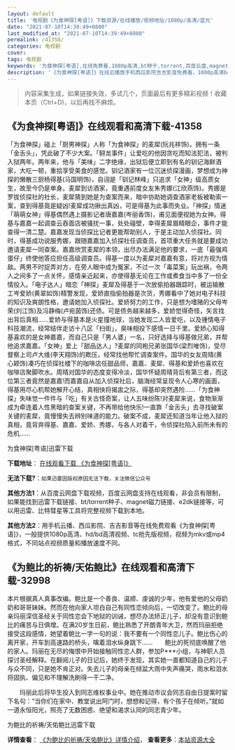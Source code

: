```yaml
---
layout: default
title: '电视剧《为食神探[粤语]》下载资源/在线播放/视频地址/1080p/高清/蓝光'
date: "2021-07-10T14:39:49+0800"
last_modified_at: "2021-07-10T14:39:49+0800"
permalink: /41358/
categories: 电视剧
cover:
tags: 电视剧
keywords: '为食神探[粤语],在线免费看,1080p高清,bt种子,torrent,百度云盘,magnet,磁力链,迅雷下载资源'
description: '《为食神探[粤语]》在线云播放手机西瓜影院吉吉影音免费看，1080p高清bd/hd未删减完整版和tc抢先枪版，mkv/mp4格式，附带bt/torrent种子、magnet/磁力链、百度云盘、网盘资源迅雷下载链接'
---
```


>内容采集生成，如果链接失效，多试几个，页面最后有更多精彩视频！收藏本页（Ctrl+D)，以后再找不麻烦。


## 《为食神探[粤语]》在线观看和高清下载-41358

「为食神探」碰上「厨男神探」人称「为食神探」的麦犀(阮兆祥饰)，拥有一条「金舌头」，凭此破了不少大案。「鲟龙事件」让爱吃的他因贪吃而知法犯法，被判入狱两年。两年来，他与「美味」二字绝缘，出狱后便立即到有名的钏记海鲜酒家，大吃一顿，重拾享受美食的感觉。钏记酒家有一位沉迷侦探漫画，梦想成为神探的懒散三厨杨得基(马国明饰)，自诩是「钏记林峰」只追求「女神」级高质女生，故至今仍是单身。麦犀到访酒家，竟重遇前度女友朱秀娜(江欣燕饰)。秀娜是罗拔侦探社的社长，麦犀猜到她是为查案而来，暗中协助她调查酒家老板被勒索一案，查到得基竟是疑凶!麦犀成功揪出真凶，可是得基为此事而失业。「神探」情迷「萌萌女神」得基偶然遇上摄影记者唐嘉嘉(岑丽香饰)，甫见面便视她为女神。得基与嘉嘉一起调查云吞面店被骚扰一事，处处碰壁，幸得麦犀眉精眼企，事件才能查得一清二楚。嘉嘉发现当侦探比记者更能帮助别人，于是主动加入侦探社。同时，得基成功说服秀娜，跟随嘉嘉加入侦探社任调查员，首项重大任务就是要成功邀请麦犀一同查案。嘉嘉欣赏麦犀的本领，出尽办法满足他的要求，一底「最强鸡蛋仔」终使他答应担任高级调查员。得基一度以为麦犀对嘉嘉有意，将对方视为情敌。两男不时捉弄对方，在旁人眼中成为冤家，不过一次「毒菜案」玩出祸，令两人之间多了一点关怀，感情亲近起来，亦使得基无论在工作或煮食当中多了一份全情投入。「电子达人」暗恋「神探」麦犀及得基于一次放偷拍器跟踪时，被运输散工岑爱娇(黄翠如饰)精警发现，爱娇直指偷拍器是次货，秀娜看中了她对电子科技的知识及爽朗性格，邀请她加入侦探社。爱娇努力的工作，只是想为嗜赌的父母岑荣(刘江饰)及冯静梅(卢宛茵饰)还债。可是债务越来越多，爱娇觉得奇怪，矢言找出背后真相……爱娇与得基本是火星撞地球，当她发现二人皆爱吃，以及锺情电子科技潮流，经常结伴走访十八区「扫街」，臭味相投下感情一日千里。爱娇心知得基喜欢的是女神嘉嘉，而自己只是「男人婆」一名，只好选择与得基做兄弟，并帮他追求嘉嘉。「女神」爱上「甜品达人」?麦犀的同袍兄弟张国华(梁烈唯饰)，受尽督察上司卢大维(李天翔饰)的欺压，经常找他帮忙调查案件。国华的女友周晴(黄心颖饰)凑巧在侦探社楼下的咖啡店任甜品师，嘉嘉、麦犀、得基和爱娇也喜欢在咖啡店聚脚吹水。周晴对国华的态度变得冷淡，国华怀疑周晴背后有第三者，而这位第三者竟然是嘉嘉!而嘉嘉自从加入侦探社后，脑海经常呈现令人心寒的画面，得基用尽心机帮她解开心结，真相快将揭盅之际，得基却突然遇险……「为食神探」失味觉一件件与「吃」有关古怪奇案，让人五味纷陈!对麦犀来说，食物渐渐成为牵连着人性黑暗的查案关键，不再带给他快乐!一直靠「金舌头」去寻找破案关键的麦犀，竟慢慢失去辨别味道的能力。破案不成，麦犀还知道当年让他入狱的真相，竟背弃得基、嘉嘉、爱娇、秀娜，与各人对着干，令侦探社陷入前所未有的危机……


为食神探[粤语]迅雷下载

**下载地址**： [在线观看下载 《为食神探[粤语]》](https://www.993dy.com//vod-detail-id-10929.html) 


**无法下载?**：`如果迅雷因版权原因无法下载，关注微信公众号 `

**其他方法1**：从百度云网盘下载视频，百度云网盘支持在线观看，非会员有限制，如果能找到迅雷下载链接、bt/torrent种子、magnet磁力链接、e2dk链接等，可以用迅雷、比特彗星等工具将完整视频下载到本地。

**其他方法2**：用手机云播、西瓜影院、吉吉影音等在线免费观看《为食神探[粤语]》，一般提供1080p高清、hd/bd高清视频、tc抢先版视频，视频为mkv或mp4格式，不同站点视频质量和播放速度不同。


## 《为鲍比的祈祷/天佑鲍比》在线观看和高清下载-32998

本片根据真人真事改编。鲍比是一个善良、温顺、虔诚的少年，他有爱他的父母奶奶和哥哥妹妹。然而在他向家人坦白自己有同性恋倾向后，一切改变了。鲍比的母亲玛丽深信圣经关于同性恋会下地狱的训诫，想尽办法矫正儿子，却没有意识到鲍比的痛苦与日俱增。在满20岁生日前，鲍比熟悉了开朗青年大卫，然而玛丽拒绝接受这段感情，她望着鲍比一字一句的说：我不要有一个同性恋儿子。鲍比伤心的离开家，开车到高速路的桥头，噙着泪水纵身跳下……　　鲍比的死彻底唤醒了他的家人。玛丽在无尽的悔恨中开始接触同性恋人群，参加P***小组，与神职人员探讨圣经解释。在翻阅儿子的日记后，她终于发现，其实她一直都知道自己的儿子与众不同，只是她不肯正对。失去儿子的母亲在倾盆大雨中失声痛哭，雨水和泪水将固执、偏见和不理解洗刷得一干二净。</p>　　玛丽此后将毕生投入到同志维权事业中。她在推动市议会同志自由日提案时留下名句：&ldquo;当你们在家中、教堂说出阿门时，想想和记得，有个孩子在倾听。&rdquo;就如一道永恒阳光，照亮了无数困惑、绝望和渴求认同的同志青少年。</p>


为鲍比的祈祷/天佑鲍比迅雷下载

**详情查看**： [《为鲍比的祈祷/天佑鲍比》详情介绍](/movie/32998/)， **查看更多**：[本站资源大全](/movie/t/all/)


